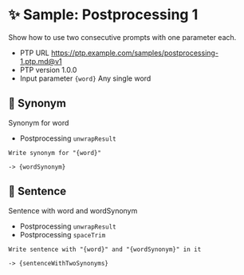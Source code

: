 # ✨ Sample: Postprocessing 1

Show how to use two consecutive prompts with one parameter each.

-   PTP URL https://ptp.example.com/samples/postprocessing-1.ptp.md@v1
-   PTP version 1.0.0
-   Input parameter `{word}` Any single word

## 💬 Synonym

Synonym for word

-   Postprocessing `unwrapResult`

```text
Write synonym for "{word}"
```

`-> {wordSynonym}`

## 💬 Sentence

Sentence with word and wordSynonym

-   Postprocessing `unwrapResult`
-   Postprocessing `spaceTrim`

```text
Write sentence with "{word}" and "{wordSynonym}" in it
```

`-> {sentenceWithTwoSynonyms}`
